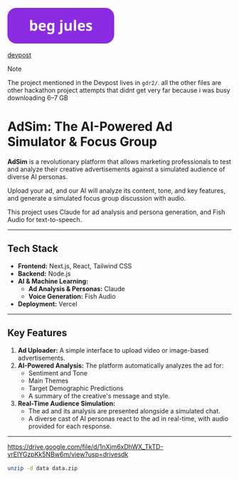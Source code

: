 [![beg jules](docs/beg_jules.svg)](https://github.com/SheepTester-forks/calhacks-2025/issues/new?template=jules_issue_template.md)

[devpost](https://devpost.com/software/what-s-the-best-way-to-tell-people-to-turn-off-their-hotspot)

> [!NOTE]
> The project mentioned in the Devpost lives in `gdr2/`. all the other files are other hackathon project attempts that didnt get very far because i was busy downloading 6–7 GB

# AdSim: The AI-Powered Ad Simulator & Focus Group

**AdSim** is a revolutionary platform that allows marketing professionals to test and analyze their creative advertisements against a simulated audience of diverse AI personas.

Upload your ad, and our AI will analyze its content, tone, and key features, and generate a simulated focus group discussion with audio.

This project uses Claude for ad analysis and persona generation, and Fish Audio for text-to-speech.

---

## Tech Stack

- **Frontend:** Next.js, React, Tailwind CSS
- **Backend:** Node.js
- **AI & Machine Learning:**
  - **Ad Analysis & Personas:** Claude
  - **Voice Generation:** Fish Audio
- **Deployment:** Vercel

---

## Key Features

1.  **Ad Uploader:** A simple interface to upload video or image-based advertisements.
2.  **AI-Powered Analysis:** The platform automatically analyzes the ad for:
    - Sentiment and Tone
    - Main Themes
    - Target Demographic Predictions
    - A summary of the creative's message and style.
3.  **Real-Time Audience Simulation:**
    - The ad and its analysis are presented alongside a simulated chat.
    - A diverse cast of AI personas react to the ad in real-time, with audio provided for each response.

---

https://drive.google.com/file/d/1nXjm6xDhWX_TkTD-vrElYGzpKk5NBw6m/view?usp=drivesdk

```sh
unzip -d data data.zip
```
